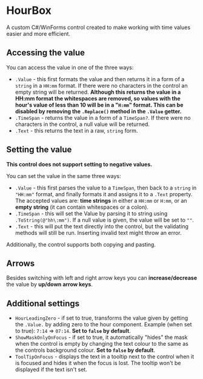 # HourBox
A custom C#/WinForms control created to make working with time values easier and more efficient.

## Accessing the value

You can access the value in one of the three ways:
- `.Value` - this first formats the value and then returns it in a form of a `string` in a `HH:mm` format. If there were no characters in the control an empty string will be returned. **Although this returns the value in a HH:mm format the whitespaces are removed, so values with the hour's value of less than 10 will be in a "`H:mm`" format. This can be disabled by removing the `.Replace()` method in the `.Value` getter.**
- `.TimeSpan` - returns the value in a form of a `TimeSpan?`. If there were no characters in the control, a null value will be returned.
- `.Text` - this returns the text in a raw, `string` form.

## Setting the value
**This control does not support setting to negative values.**

You can set the value in the same three ways:
- `.Value` - this first parses the value to a `TimeSpan`, then back to a `string` in `"HH:mm"` format, and finally formats it and assigns it to a `.Text` property. The accepted values are: **time strings** in either a `HH:mm` or `H:mm`, or an **empty string** (it can contain whitespaces or a colon).
- `.TimeSpan` - this will set the Value by parsing it to string using `.ToString(@"hh\:mm")`. If a null value is given, the value will be set to `""`.
- `.Text` - this will put the text directly into the control, but the validating methods will still be run. Inserting invalid text might throw an error.

Additionally, the control supports both copying and pasting.

## Arrows
Besides switching with left and right arrow keys you can **increase/decrease** the value by **up/down arrow keys**.

## Additional settings
- `HourLeadingZero` - if set to true, transforms the value given by getting the `.Value.` by adding zero to the hour component. Example (when set to true): `7:14` => `07:14`. **Set to `false` by default**.
- `ShowMaskOnlyOnFocus` - if set to true, it automatically "hides" the mask when the control is empty by changing the text colour to the same as the controls background colour. **Set to `false` by default**.
- `ToolTipOnFocus` - displays the text in a tooltip next to the control when it is focused and hides it when the focus is lost. The tooltip won't be displayed if the text isn't set. 


